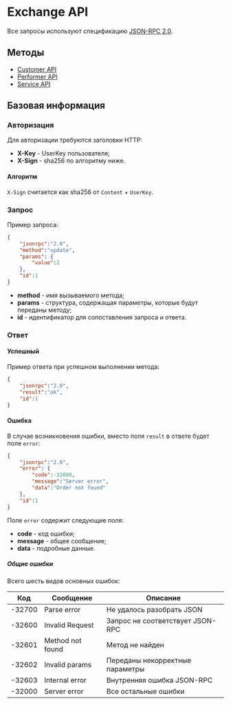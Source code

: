 # Exchange API

Все запросы используют спецификацию [JSON-RPC 2.0](http://www.jsonrpc.org/specification).

## Методы

* [Customer API](Customer.md)
* [Performer API](Performer.md)
* [Service API](Service.md)

## Базовая информация

### Авторизация

Для авторизации требуются заголовки HTTP:

* **X-Key** - UserKey пользователя;
* **X-Sign** - sha256 по алгоритму ниже.

#### Алгоритм

`X-Sign` считается как sha256 от `Content` + `UserKey`.

### Запрос

Пример запроса:

```json
{
    "jsonrpc":"2.0",
    "method":"update",
    "params": {
        "value":2
    },
    "id":1
}
```

* **method** - имя вызываемого метода;
* **params** - структура, содержащая параметры, которые будут переданы методу;
* **id** - идентификатор для сопоставления запроса и ответа.

### Ответ

#### Успешный

Пример ответа при успешном выполнении метода:

```json
{
    "jsonrpc":"2.0",
    "result":"ok",
    "id":1
}
```

#### Ошибка

В случае возникновения ошибки, вместо поля `result` в ответе будет поле `error`:

```json
{
    "jsonrpc":"2.0",
    "error": {
        "code":-32000,
        "message":"Server error",
        "data":"Order not found"
    },
    "id":1
}
```

Поле `error` содержит следующие поля:

* **code** - код ошибки;
* **message** - общее сообщение;
* **data** - подробные данные.

##### Общие ошибки

Всего шесть видов основных ошибок:

| Код    | Сообщение        | Описание                         |
| :----: | ---------------- | -------------------------------- |
| -32700 | Parse error      | Не удалось разобрать JSON        |
| -32600 | Invalid Request  | Запрос не соответствует JSON-RPC |
| -32601 | Method not found | Метод не найден                  |
| -32602 | Invalid params   | Переданы некорректные параметры  |
| -32603 | Internal error   | Внутренняя ошибка JSON-RPC       |
| -32000 | Server error     | Все остальные ошибки             |
